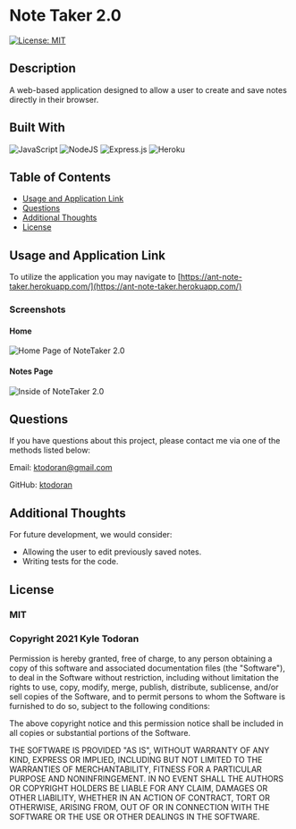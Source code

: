 # Note Taker 2.0
        
[![License: MIT](https://img.shields.io/badge/License-MIT-yellow.svg)](https://opensource.org/licenses/MIT)
      
## Description

A web-based application designed to allow a user to create and save notes directly in their browser.

## Built With
    
<img alt="JavaScript" src="https://img.shields.io/badge/javascript-%23323330.svg?style=for-the-badge&logo=javascript&logoColor=%23F7DF1E"/>

<img alt="NodeJS" src="https://img.shields.io/badge/node.js-%2343853D.svg?style=for-the-badge&logo=node-dot-js&logoColor=white"/>

<img alt="Express.js" src="https://img.shields.io/badge/express.js-%23404d59.svg?style=for-the-badge&logo=express&logoColor=%2361DAFB"/>

<img alt="Heroku" src="https://img.shields.io/badge/heroku-%23430098.svg?style=for-the-badge&logo=heroku&logoColor=white"/>

## Table of Contents

* [Usage and Application Link](#usage-and-application-link)
* [Questions](#questions)
* [Additional Thoughts](#additional-thoughts)
* [License](#license)


## Usage and Application Link
To utilize the application you may navigate to [https://ant-note-taker.herokuapp.com/](https://ant-note-taker.herokuapp.com/)

### Screenshots

#### Home
<img src="../../assets/ScreenshotofHomePage.jpg" alt="Home Page of NoteTaker 2.0"/>

#### Notes Page
<img src="../../assets/images/ScreenshotofProject.jpg" alt="Inside of NoteTaker 2.0"/>

## Questions
If you have questions about this project, please contact me via one of the methods listed below:

Email: ktodoran@gmail.com

GitHub: [ktodoran](https://github.com/ktodoran)

## Additional Thoughts

For future development, we would consider:

* Allowing the user to edit previously saved notes.
* Writing tests for the code.

## License
        
### MIT
        
### Copyright 2021 Kyle Todoran
        
Permission is hereby granted, free of charge, to any person obtaining a copy of this software and associated documentation files (the "Software"), to deal in the Software without restriction, including without limitation the rights to use, copy, modify, merge, publish, distribute, sublicense, and/or sell copies of the Software, and to permit persons to whom the Software is furnished to do so, subject to the following conditions:

  The above copyright notice and this permission notice shall be included in all copies or substantial portions of the Software.

  THE SOFTWARE IS PROVIDED "AS IS", WITHOUT WARRANTY OF ANY KIND, EXPRESS OR IMPLIED, INCLUDING BUT NOT LIMITED TO THE WARRANTIES OF MERCHANTABILITY, FITNESS FOR A PARTICULAR PURPOSE AND NONINFRINGEMENT. IN NO EVENT SHALL THE AUTHORS OR COPYRIGHT HOLDERS BE LIABLE FOR ANY CLAIM, DAMAGES OR OTHER LIABILITY, WHETHER IN AN ACTION OF CONTRACT, TORT OR OTHERWISE, ARISING FROM, OUT OF OR IN CONNECTION WITH THE SOFTWARE OR THE USE OR OTHER DEALINGS IN THE SOFTWARE.

